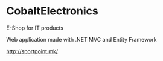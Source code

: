 # CobaltElectronics

E-Shop for IT products

Web application made with .NET MVC and Entity Framework

http://sportpoint.mk/
 

